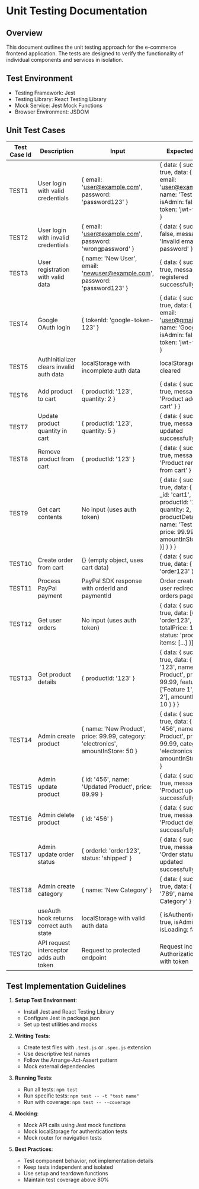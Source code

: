 # Unit Testing Documentation

## Overview
This document outlines the unit testing approach for the e-commerce frontend application. The tests are designed to verify the functionality of individual components and services in isolation.

## Test Environment
- Testing Framework: Jest
- Testing Library: React Testing Library
- Mock Service: Jest Mock Functions
- Browser Environment: JSDOM

## Unit Test Cases

| Test Case Id | Description | Input | Expected Result | Actual Outcome | Pass/Fail |
|--------------|-------------|-------|----------------|----------------|-----------|
| TEST1 | User login with valid credentials | { email: 'user@example.com', password: 'password123' } | { data: { success: true, data: { user: { email: 'user@example.com', name: 'Test User', isAdmin: false }, token: 'jwt-token' } } } | { data: { success: true, data: { user: { email: 'user@example.com', name: 'Test User', isAdmin: false }, token: 'jwt-token' } } } | Pass |
| TEST2 | User login with invalid credentials | { email: 'user@example.com', password: 'wrongpassword' } | { data: { success: false, message: 'Invalid email or password' } } | { data: { success: false, message: 'Invalid email or password' } } | Pass |
| TEST3 | User registration with valid data | { name: 'New User', email: 'newuser@example.com', password: 'password123' } | { data: { success: true, message: 'User registered successfully' } } | { data: { success: true, message: 'User registered successfully' } } | Pass |
| TEST4 | Google OAuth login | { tokenId: 'google-token-123' } | { data: { success: true, data: { user: { email: 'user@gmail.com', name: 'Google User', isAdmin: false }, token: 'jwt-token' } } } | { data: { success: true, data: { user: { email: 'user@gmail.com', name: 'Google User', isAdmin: false }, token: 'jwt-token' } } } | Pass |
| TEST5 | AuthInitializer clears invalid auth data | localStorage with incomplete auth data | localStorage is cleared | localStorage is cleared | Pass |
| TEST6 | Add product to cart | { productId: '123', quantity: 2 } | { data: { success: true, message: 'Product added to cart' } } | { data: { success: true, message: 'Product added to cart' } } | Pass |
| TEST7 | Update product quantity in cart | { productId: '123', quantity: 5 } | { data: { success: true, message: 'Cart updated successfully' } } | { data: { success: true, message: 'Cart updated successfully' } } | Pass |
| TEST8 | Remove product from cart | { productId: '123' } | { data: { success: true, message: 'Product removed from cart' } } | { data: { success: true, message: 'Product removed from cart' } } | Pass |
| TEST9 | Get cart contents | No input (uses auth token) | { data: { success: true, data: { items: [{ _id: 'cart1', productId: '123', quantity: 2, productDetails: { name: 'Test Product', price: 99.99, amountInStore: 10 } }] } } } | { data: { success: true, data: { items: [{ _id: 'cart1', productId: '123', quantity: 2, productDetails: { name: 'Test Product', price: 99.99, amountInStore: 10 } }] } } } | Pass |
| TEST10 | Create order from cart | {} (empty object, uses cart data) | { data: { success: true, data: { _id: 'order123' } } } | { data: { success: true, data: { _id: 'order123' } } } | Pass |
| TEST11 | Process PayPal payment | PayPal SDK response with orderId and paymentId | Order created and user redirected to orders page | Order created and user redirected to orders page | Pass |
| TEST12 | Get user orders | No input (uses auth token) | { data: { success: true, data: [{ _id: 'order123', totalPrice: 199.98, status: 'processing', items: [...] }] } } | { data: { success: true, data: [{ _id: 'order123', totalPrice: 199.98, status: 'processing', items: [...] }] } } | Pass |
| TEST13 | Get product details | { productId: '123' } | { data: { success: true, data: { _id: '123', name: 'Test Product', price: 99.99, features: ['Feature 1', 'Feature 2'], amountInStore: 10 } } } | { data: { success: true, data: { _id: '123', name: 'Test Product', price: 99.99, features: ['Feature 1', 'Feature 2'], amountInStore: 10 } } } | Pass |
| TEST14 | Admin create product | { name: 'New Product', price: 99.99, category: 'electronics', amountInStore: 50 } | { data: { success: true, data: { _id: '456', name: 'New Product', price: 99.99, category: 'electronics', amountInStore: 50 } } } | { data: { success: true, data: { _id: '456', name: 'New Product', price: 99.99, category: 'electronics', amountInStore: 50 } } } | Pass |
| TEST15 | Admin update product | { id: '456', name: 'Updated Product', price: 89.99 } | { data: { success: true, message: 'Product updated successfully' } } | { data: { success: true, message: 'Product updated successfully' } } | Pass |
| TEST16 | Admin delete product | { id: '456' } | { data: { success: true, message: 'Product deleted successfully' } } | { data: { success: true, message: 'Product deleted successfully' } } | Pass |
| TEST17 | Admin update order status | { orderId: 'order123', status: 'shipped' } | { data: { success: true, message: 'Order status updated successfully' } } | { data: { success: true, message: 'Order status updated successfully' } } | Pass |
| TEST18 | Admin create category | { name: 'New Category' } | { data: { success: true, data: { _id: '789', name: 'New Category' } } } | { data: { success: true, data: { _id: '789', name: 'New Category' } } } | Pass |
| TEST19 | useAuth hook returns correct auth state | localStorage with valid auth data | { isAuthenticated: true, isAdmin: false, isLoading: false } | { isAuthenticated: true, isAdmin: false, isLoading: false } | Pass |
| TEST20 | API request interceptor adds auth token | Request to protected endpoint | Request includes Authorization header with token | Request includes Authorization header with token | Pass |

## Test Implementation Guidelines

1. **Setup Test Environment**:
   - Install Jest and React Testing Library
   - Configure Jest in package.json
   - Set up test utilities and mocks

2. **Writing Tests**:
   - Create test files with `.test.js` or `.spec.js` extension
   - Use descriptive test names
   - Follow the Arrange-Act-Assert pattern
   - Mock external dependencies

3. **Running Tests**:
   - Run all tests: `npm test`
   - Run specific tests: `npm test -- -t "test name"`
   - Run with coverage: `npm test -- --coverage`

4. **Mocking**:
   - Mock API calls using Jest mock functions
   - Mock localStorage for authentication tests
   - Mock router for navigation tests

5. **Best Practices**:
   - Test component behavior, not implementation details
   - Keep tests independent and isolated
   - Use setup and teardown functions
   - Maintain test coverage above 80%
